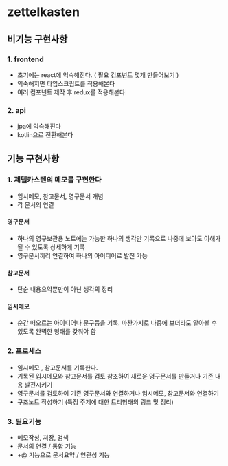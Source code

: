 # zettelkasten
## 비기능 구현사항 
### 1. frontend
- 초기에는 react에 익숙해진다. ( 필요 컴포넌트 몇개 만들어보기 )
- 익숙해지면 타입스크립트를 적용해본다
- 여러 컴포넌트 제작 후 redux를 적용해본다
### 2. api
- jpa에 익숙해진다
- kotlin으로 전환해본다

## 기능 구현사항
### 1. 제텔카스텐의 메모를 구현한다
- 임시메모, 참고문서, 영구문서 개념
- 각 문서의 연결 
#### 영구문서
- 하나의 영구보관용 노트에는 가능한 하나의 생각만 기록으로 나중에 보아도 이해가 될 수 있도록 상세하게 기록
- 영구문서끼리 연결하여 하나의 아이디어로 발전 가능
#### 참고문서
- 단순 내용요약뿐만이 아닌 생각의 정리
#### 임시메모
- 순간 떠오르는 아이디어나 문구등을 기록. 마찬가지로 나중에 보더라도 알아볼 수 있도록 완벽한 형태를 갖춰야 함

### 2. 프로세스
- 임시메모 , 참고문서를 기록한다.
- 기록된 임시메모와 참고문서를 검토 참조하여 새로운 영구문서를 만들거나 기존 내용 발전시키기
- 영구문서를 검토하여 기존 영구문서와 연결하거나 임시메모, 참고문서와 연결하기
- 구조노트 작성하기 (특정 주제에 대한 트리형태의 링크 및 정리)

### 3. 필요기능
- 메모작성, 저장, 검색
- 문서의 연결 / 통합 기능
- +@ 기능으로 문서요약 / 연관성 기능